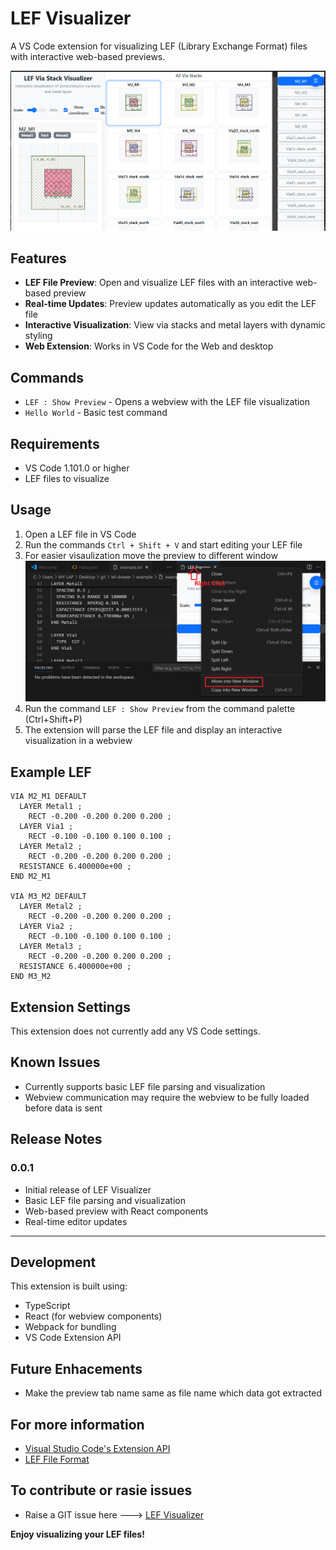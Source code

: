 # LEF Visualizer

A VS Code extension for visualizing LEF (Library Exchange Format) files with interactive web-based previews.

![DEMO](demo.png)

## Features

- **LEF File Preview**: Open and visualize LEF files with an interactive web-based preview
- **Real-time Updates**: Preview updates automatically as you edit the LEF file
- **Interactive Visualization**: View via stacks and metal layers with dynamic styling
- **Web Extension**: Works in VS Code for the Web and desktop

## Commands

- `LEF : Show Preview` - Opens a webview with the LEF file visualization
- `Hello World` - Basic test command

## Requirements

- VS Code 1.101.0 or higher
- LEF files to visualize

## Usage

1. Open a LEF file in VS Code
2. Run the commands `Ctrl + Shift + V` and start editing your LEF file
3. For easier visaulization move the preview to different window
    ![NEW](open_new_window.png)
2. Run the command `LEF : Show Preview` from the command palette (Ctrl+Shift+P)
3. The extension will parse the LEF file and display an interactive visualization in a webview

## Example LEF
```
VIA M2_M1 DEFAULT
  LAYER Metal1 ;
    RECT -0.200 -0.200 0.200 0.200 ;
  LAYER Via1 ;
    RECT -0.100 -0.100 0.100 0.100 ;
  LAYER Metal2 ;
    RECT -0.200 -0.200 0.200 0.200 ;
  RESISTANCE 6.400000e+00 ;
END M2_M1

VIA M3_M2 DEFAULT
  LAYER Metal2 ;
    RECT -0.200 -0.200 0.200 0.200 ;
  LAYER Via2 ;
    RECT -0.100 -0.100 0.100 0.100 ;
  LAYER Metal3 ;
    RECT -0.200 -0.200 0.200 0.200 ;
  RESISTANCE 6.400000e+00 ;
END M3_M2
```
## Extension Settings

This extension does not currently add any VS Code settings.

## Known Issues

- Currently supports basic LEF file parsing and visualization
- Webview communication may require the webview to be fully loaded before data is sent

## Release Notes

### 0.0.1

- Initial release of LEF Visualizer
- Basic LEF file parsing and visualization
- Web-based preview with React components
- Real-time editor updates

---

## Development

This extension is built using:
- TypeScript
- React (for webview components)
- Webpack for bundling
- VS Code Extension API

## Future Enhacements
- Make the preview tab name same as file name which data got extracted

## For more information

* [Visual Studio Code's Extension API](https://code.visualstudio.com/api)
* [LEF File Format](https://en.wikipedia.org/wiki/Library_Exchange_Format)
## To contribute or rasie issues
* Raise a GIT issue here ---> [LEF Visualizer](https://github.com/pkalyankumar1010/lef-drawer/issues)

**Enjoy visualizing your LEF files!**
